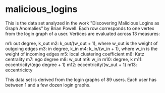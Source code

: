 # malicious_logins

This is the data set analyzed in the work "Discovering Malicious Logins as Graph Anomalies" by Brian Powell.  Each row corresponds to one vertex from the login graph of a user.  Vertices are evaluated across 13 measures:

  m1: out degree, k_out
  m2: k_out/(w_out + 1), where w_out is the weight of outgoing edges
  m3: in degree, k_in
  m4: k_in/(w_in + 1), where w_in is the weight of incoming edges
  m5: local clustering coefficient
  m6: Katz centrality
  m7: ego degree 
  m8: w_out
  m9: w_in
  m10: degree, k
  m11: eccentricity/(ego degree + 1)
  m12: eccentricity/(w_out + 1)
  m13: eccentricicty
  
This data set is derived from the login graphs of 89 users.  Each user has between 1 and a few dozen login graphs.
